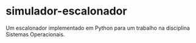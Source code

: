 # simulador-escalonador
Um escalonador implementado em Python para um trabalho na disciplina Sistemas Operacionais.
